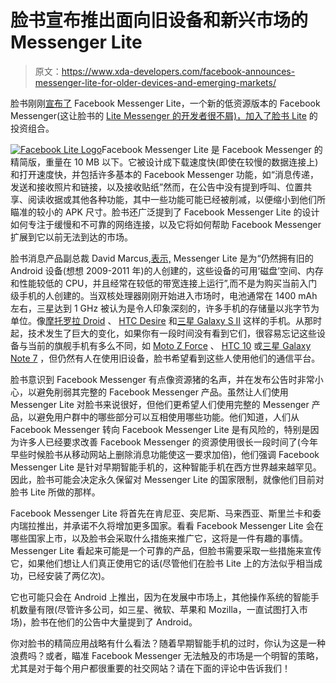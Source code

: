 # 脸书宣布推出面向旧设备和新兴市场的 Messenger Lite

> 原文：<https://www.xda-developers.com/facebook-announces-messenger-lite-for-older-devices-and-emerging-markets/>

脸书刚刚[宣布了](https://newsroom.fb.com/news/2016/10/empowering-the-world-to-stay-connected-introducing-messenger-lite/) Facebook Messenger Lite，一个新的低资源版本的 Facebook Messenger(这让脸书的 [Lite Messenger 的开发者很不屑)，加入了](https://play.google.com/store/apps/details?id=hoahong.facebook.messenger&hl=en)[脸书 Lite](http://www.xda-developers.com/xda-external-link/facebook-lite/) 的投资组合。

[![Facebook Lite Logo](img/7193b58847c60ca1941dc3ab3f2b1f51.png)](http://static1.xdaimages.com/wordpress/wp-content/uploads/2016/10/Facebook-Lite-Logo.png)Facebook Messenger Lite 是 Facebook Messenger 的精简版，重量在 10 MB 以下。它被设计成下载速度快(即使在较慢的数据连接上)和打开速度快，并包括许多基本的 Facebook Messenger 功能，如“消息传递，发送和接收照片和链接，以及接收贴纸”然而，在公告中没有提到呼叫、位置共享、阅读收据或其他各种功能，其中一些功能可能已经被削减，以便缩小到他们所瞄准的较小的 APK 尺寸。脸书还广泛提到了 Facebook Messenger Lite 的设计如何专注于缓慢和不可靠的网络连接，以及它将如何帮助 Facebook Messenger 扩展到它以前无法到达的市场。

脸书消息产品副总裁 David Marcus,[表示,](https://www.facebook.com/photo.php?fbid=10157667637250195&set=a.10150310032495195.569659.800665194&type=3) Messenger Lite 是为“仍然拥有旧的 Android 设备(想想 2009-2011 年)的人创建的，这些设备的可用‘磁盘’空间、内存和性能较低的 CPU，并且经常在较低的带宽连接上运行”,而不是为购买当前入门级手机的人创建的。当双核处理器刚刚开始进入市场时，电池通常在 1400 mAh 左右，三星达到 1 GHz 被认为是令人印象深刻的，许多手机的存储量以兆字节为单位。像[摩托罗拉 Droid](http://forum.xda-developers.com/motorola-droid) 、 [HTC Desire](http://forum.xda-developers.com/htc-desire) 和[三星 Galaxy S II](http://forum.xda-developers.com/galaxy-s2) 这样的手机。从那时起，技术发生了巨大的变化，如果你有一段时间没有看到它们，很容易忘记这些设备与当前的旗舰手机有多么不同，如 [Moto Z Force](http://forum.xda-developers.com/z-force) 、 [HTC 10](http://forum.xda-developers.com/htc-10) 或[三星 Galaxy Note 7](http://forum.xda-developers.com/note-7) ，但仍然有人在使用旧设备，脸书希望看到这些人使用他们的通信平台。

脸书意识到 Facebook Messenger 有点像资源猪的名声，并在发布公告时非常小心，以避免削弱其完整的 Facebook Messenger 产品。虽然让人们使用 Messenger Lite 对脸书来说很好，但他们更希望人们使用完整的 Messenger 产品，以避免用户群中的哪些部分可以互相使用哪些功能。他们知道，人们从 Facebook Messenger 转向 Facebook Messenger Lite 是有风险的，特别是因为许多人已经要求改善 Facebook Messenger 的资源使用很长一段时间了(今年早些时候脸书从移动网站上删除消息功能使这一要求加倍)，他们强调 Facebook Messenger Lite 是针对早期智能手机的，这种智能手机在西方世界越来越罕见。因此，脸书可能会决定永久保留对 Messenger Lite 的国家限制，就像他们目前对脸书 Lite 所做的那样。

Facebook Messenger Lite 将首先在肯尼亚、突尼斯、马来西亚、斯里兰卡和委内瑞拉推出，并承诺不久将增加更多国家。看看 Facebook Messenger Lite 会在哪些国家上市，以及脸书会采取什么措施来推广它，这将是一件有趣的事情。Messenger Lite 看起来可能是一个可靠的产品，但脸书需要采取一些措施来宣传它，如果他们想让人们真正使用它的话(尽管他们在脸书 Lite 上的方法似乎相当成功，已经安装了两亿次)。

它也可能只会在 Android 上推出，因为在发展中市场上，其他操作系统的智能手机数量有限(尽管许多公司，如三星、微软、苹果和 Mozilla，一直试图打入市场)，脸书在他们的公告中大量提到了 Android。

你对脸书的精简应用战略有什么看法？随着早期智能手机的过时，你认为这是一种浪费吗？或者，瞄准 Facebook Messenger 无法触及的市场是一个明智的策略，尤其是对于每个用户都很重要的社交网站？请在下面的评论中告诉我们！